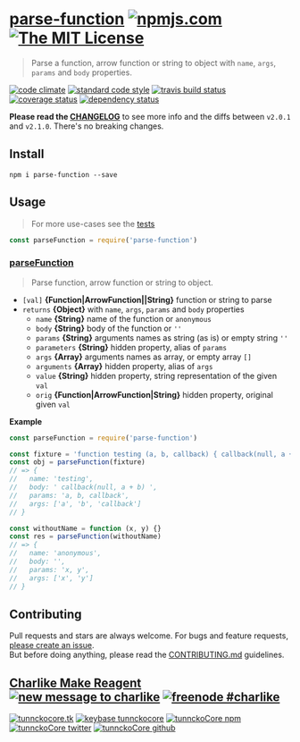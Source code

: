 # [parse-function][author-www-url] [![npmjs.com][npmjs-img]][npmjs-url] [![The MIT License][license-img]][license-url] 

> Parse a function, arrow function or string to object with `name`, `args`, `params` and `body` properties.

[![code climate][codeclimate-img]][codeclimate-url] [![standard code style][standard-img]][standard-url] [![travis build status][travis-img]][travis-url] [![coverage status][coveralls-img]][coveralls-url] [![dependency status][david-img]][david-url]

**Please read the [CHANGELOG](./CHANGELOG.md)** to see more info and the diffs between `v2.0.1` and `v2.1.0`.
There's no breaking changes.


## Install
```
npm i parse-function --save
```


## Usage
> For more use-cases see the [tests](./test.js)

```js
const parseFunction = require('parse-function')
```

### [parseFunction](./index.js#L45)
> Parse function, arrow function or string to object. 

- `[val]` **{Function|ArrowFunction||String}** function or string to parse    
- `returns` **{Object}** with `name`, `args`, `params` and `body` properties  
  + `name` **{String}** name of the function or `anonymous`
  + `body` **{String}** body of the function or `''`
  + `params` **{String}** arguments names as string (as is) or empty string `''`
  + `parameters` **{String}** hidden property, alias of `params`
  + `args` **{Array}** arguments names as array, or empty array `[]`
  + `arguments` **{Array}** hidden property, alias of `args`
  + `value` **{String}** hidden property, string representation of the given `val`
  + `orig` **{Function|ArrowFunction|String}** hidden property, original given `val`

**Example**

```js
const parseFunction = require('parse-function')

const fixture = 'function testing (a, b, callback) { callback(null, a + b) }'
const obj = parseFunction(fixture)
// => {
//   name: 'testing',
//   body: ' callback(null, a + b) ',
//   params: 'a, b, callback',
//   args: ['a', 'b', 'callback']
// }

const withoutName = function (x, y) {}
const res = parseFunction(withoutName)
// => {
//   name: 'anonymous',
//   body: '',
//   params: 'x, y',
//   args: ['x', 'y']
// }
```


## Contributing
Pull requests and stars are always welcome. For bugs and feature requests, [please create an issue](https://github.com/tunnckoCore/parse-function/issues/new).  
But before doing anything, please read the [CONTRIBUTING.md](./CONTRIBUTING.md) guidelines.


## [Charlike Make Reagent](http://j.mp/1stW47C) [![new message to charlike][new-message-img]][new-message-url] [![freenode #charlike][freenode-img]][freenode-url]

[![tunnckocore.tk][author-www-img]][author-www-url] [![keybase tunnckocore][keybase-img]][keybase-url] [![tunnckoCore npm][author-npm-img]][author-npm-url] [![tunnckoCore twitter][author-twitter-img]][author-twitter-url] [![tunnckoCore github][author-github-img]][author-github-url]


[npmjs-url]: https://www.npmjs.com/package/parse-function
[npmjs-img]: https://img.shields.io/npm/v/parse-function.svg?label=parse-function

[license-url]: https://github.com/tunnckoCore/parse-function/blob/master/LICENSE
[license-img]: https://img.shields.io/badge/license-MIT-blue.svg


[codeclimate-url]: https://codeclimate.com/github/tunnckoCore/parse-function
[codeclimate-img]: https://img.shields.io/codeclimate/github/tunnckoCore/parse-function.svg

[travis-url]: https://travis-ci.org/tunnckoCore/parse-function
[travis-img]: https://img.shields.io/travis/tunnckoCore/parse-function.svg

[coveralls-url]: https://coveralls.io/r/tunnckoCore/parse-function
[coveralls-img]: https://img.shields.io/coveralls/tunnckoCore/parse-function.svg

[david-url]: https://david-dm.org/tunnckoCore/parse-function
[david-img]: https://img.shields.io/david/tunnckoCore/parse-function.svg

[standard-url]: https://github.com/feross/standard
[standard-img]: https://img.shields.io/badge/code%20style-standard-brightgreen.svg


[author-www-url]: http://www.tunnckocore.tk
[author-www-img]: https://img.shields.io/badge/www-tunnckocore.tk-fe7d37.svg

[keybase-url]: https://keybase.io/tunnckocore
[keybase-img]: https://img.shields.io/badge/keybase-tunnckocore-8a7967.svg

[author-npm-url]: https://www.npmjs.com/~tunnckocore
[author-npm-img]: https://img.shields.io/badge/npm-~tunnckocore-cb3837.svg

[author-twitter-url]: https://twitter.com/tunnckoCore
[author-twitter-img]: https://img.shields.io/badge/twitter-@tunnckoCore-55acee.svg

[author-github-url]: https://github.com/tunnckoCore
[author-github-img]: https://img.shields.io/badge/github-@tunnckoCore-4183c4.svg

[freenode-url]: http://webchat.freenode.net/?channels=charlike
[freenode-img]: https://img.shields.io/badge/freenode-%23charlike-5654a4.svg

[new-message-url]: https://github.com/tunnckoCore/ama
[new-message-img]: https://img.shields.io/badge/ask%20me-anything-green.svg